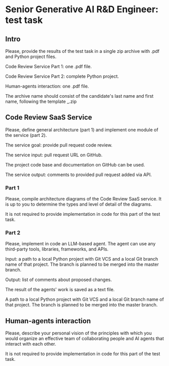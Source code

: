# Senior Generative AI R&D Engineer: test task

## Intro

Please, provide the results of the test task in a single zip archive with .pdf and Python project files. 

Code Review Service Part 1: one .pdf file.

Code Review Service Part 2: complete Python project.

Human-agents interaction: one .pdf file.
  

The archive name should consist of the candidate's last name and first name, following the template <lastname>_<firstname>.zip

## Code Review SaaS Service

Please, define general architecture (part 1) and implement one module of the service (part 2). 

The service goal: provide pull request code review.

The service input: pull request URL on GitHub. 

The project code base and documentation on GitHub can be used.

The service output: comments to provided pull request added via API.

### Part 1

Please, compile architecture diagrams of the Code Review SaaS service. It is up to you to determine the types and level of detail of the diagrams. 

It is not required to provide implementation in code for this part of the test task. 

### Part 2

  

Please, implement in code an LLM-based agent. The agent can use any third-party tools, libraries, frameworks, and APIs.

  

Input: a path to a local Python project with Git VCS and a local Git branch name of that project. The branch is planned to be merged into the master branch.

Output: list of comments about proposed changes.

The result of the agents' work is saved as a text file. 

  

A path to a local Python project with Git VCS and a local Git branch name of that project. The branch is planned to be merged into the master branch.

## Human-agents interaction

  

Please, describe your personal vision of the principles with which you would organize an effective team of collaborating people and AI agents that interact with each other.

It is not required to provide implementation in code for this part of the test task.
